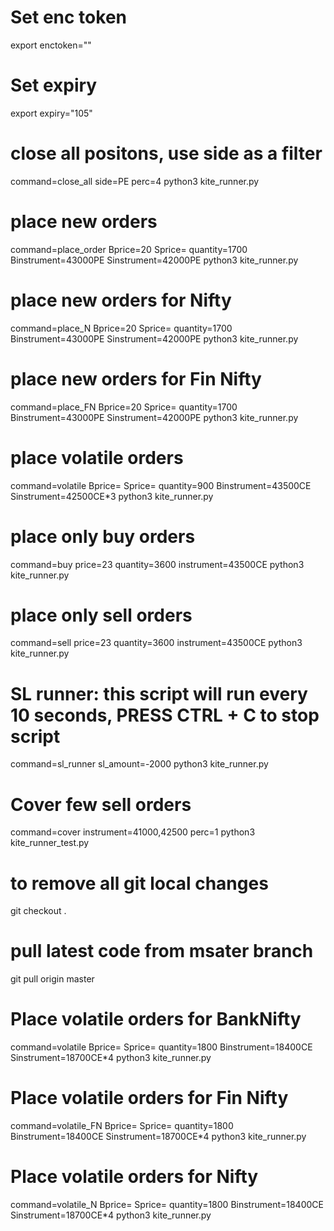 

# Set enc token
export enctoken=""

# Set expiry
export expiry="105"

# close all positons, use side as a filter
command=close_all  side=PE perc=4 python3 kite_runner.py

# place new orders
command=place_order Bprice=20 Sprice= quantity=1700 Binstrument=43000PE Sinstrument=42000PE python3 kite_runner.py

# place new orders for Nifty
command=place_N Bprice=20 Sprice= quantity=1700 Binstrument=43000PE Sinstrument=42000PE python3 kite_runner.py

# place new orders for Fin Nifty
command=place_FN Bprice=20 Sprice= quantity=1700 Binstrument=43000PE Sinstrument=42000PE python3 kite_runner.py

# place volatile  orders
command=volatile Bprice= Sprice= quantity=900 Binstrument=43500CE Sinstrument=42500CE*3 python3 kite_runner.py

# place only buy orders
command=buy price=23 quantity=3600 instrument=43500CE  python3 kite_runner.py

# place only sell orders
command=sell price=23 quantity=3600 instrument=43500CE  python3 kite_runner.py


# SL runner: this script will run every 10 seconds, PRESS CTRL + C to stop script
command=sl_runner sl_amount=-2000 python3 kite_runner.py

# Cover few sell orders
command=cover instrument=41000,42500 perc=1 python3 kite_runner_test.py

# to remove all git local changes
git checkout .

# pull latest code from msater branch
git pull origin master

# Place volatile orders for BankNifty
command=volatile  Bprice= Sprice= quantity=1800 Binstrument=18400CE Sinstrument=18700CE*4 python3 kite_runner.py

# Place volatile orders for Fin Nifty
command=volatile_FN Bprice= Sprice= quantity=1800 Binstrument=18400CE Sinstrument=18700CE*4 python3 kite_runner.py

# Place volatile orders for Nifty
command=volatile_N  Bprice= Sprice= quantity=1800 Binstrument=18400CE Sinstrument=18700CE*4 python3 kite_runner.py
